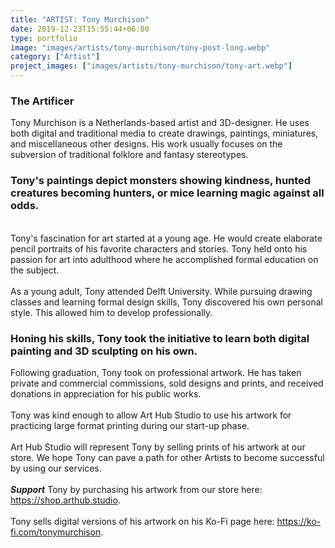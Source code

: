 ```yaml
---
title: "ARTIST: Tony Murchison"
date: 2019-12-23T15:55:44+06:00
type: portfolio
image: "images/artists/tony-murchison/tony-post-long.webp"
category: ["Artist"]
project_images: ["images/artists/tony-murchison/tony-art.webp"]
---
```

### The Artificer

Tony Murchison is a Netherlands-based artist and 3D-designer. He uses both digital and traditional media to create drawings, paintings, miniatures, and miscellaneous other designs. His work usually focuses on the subversion of traditional folklore and fantasy stereotypes.

### Tony's paintings depict monsters showing kindness, hunted creatures becoming hunters, or mice learning magic against all odds.
\
Tony's fascination for art started at a young age. He would create elaborate pencil portraits of his favorite characters and stories. Tony held onto his passion for art into adulthood where he accomplished formal education on the subject.\
\
As a young adult, Tony attended Delft University. While pursuing drawing classes and learning formal design skills, Tony discovered his own personal style. This allowed him to develop professionally.

### Honing his skills, Tony took the initiative to learn both digital painting and 3D sculpting on his own.

Following graduation, Tony took on professional artwork. He has taken private and commercial commissions, sold designs and prints, and received donations in appreciation for his public works.\
\
Tony was kind enough to allow Art Hub Studio to use his artwork for practicing large format printing during our start-up phase.\
\
 Art Hub Studio will represent Tony by selling prints of his artwork at our store. We hope Tony can pave a path for other Artists to become successful by using our services.\
\
***Support***  Tony by purchasing his artwork from our store here: https://shop.arthub.studio. \
\
Tony sells digital versions of his artwork on his Ko-Fi page here: https://ko-fi.com/tonymurchison.
